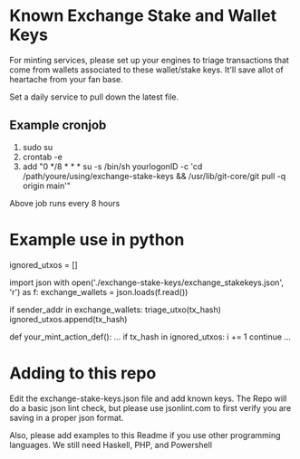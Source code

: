 # Known Exchange Stake and Wallet Keys
For minting services, please set up your engines to triage transactions that come from wallets associated to these wallet/stake keys.  It'll save allot of heartache from your fan base.

Set a daily service to pull down the latest file.

## Example cronjob
1) sudo su
2) crontab -e
3) add "0 */8 * * * su -s /bin/sh yourlogonID -c 'cd /path/youre/using/exchange-stake-keys && /usr/lib/git-core/git pull -q origin main'"

Above job runs every 8 hours

# Example use in python
ignored_utxos = []

import json
with open('./exchange-stake-keys/exchange_stakekeys.json', 'r') as f:
    exchange_wallets = json.loads(f.read())

if sender_addr in exchange_wallets:
    triage_utxo(tx_hash)
    ignored_utxos.append(tx_hash)

def your_mint_action_def():
    ...
    if tx_hash in ignored_utxos:
        i += 1
        continue
    ...

# Adding to this repo
Edit the exchange-stake-keys.json file and add known keys.  The Repo will do a basic json lint check, but please use jsonlint.com to first verify you are saving in a proper json format.

Also, please add examples to this Readme if you use other programming languages.  We still need Haskell, PHP, and Powershell
